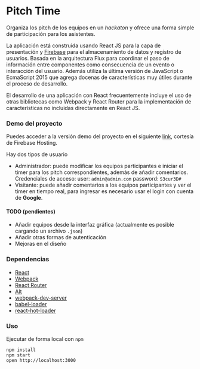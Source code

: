 Pitch Time
=====================

Organiza los pitch de los equipos en un _hackaton_ y ofrece una forma simple
de participación para los asistentes.

La aplicación está construida usando React JS para la capa de presentación
y [Firebase](https://firebase.google.com/) para el almacenamiento de datos y registro de usuarios.
Basada en la arquitectura Flux para coordinar el paso de información
entre componentes como consecuencia de un evento o interacción del usuario.
Además utiliza la última versión de JavaScript o EcmaScript 2015 que agrega
docenas de características muy útiles durante el proceso de desarrollo.

El desarrollo de una aplicación con React frecuentemente incluye el uso de
otras bibliotecas como Webpack y React Router para la implementación
de características no incluidas directamente en React JS.

### Demo del proyecto

Puedes acceder a la versión demo del proyecto en el siguiente [link](https://react-chat-ebab2.firebaseapp.com),
cortesía de Firebase Hosting.

Hay dos tipos de usuario
* Administrador: puede modificar los equipos participantes e iniciar el timer para los pitch correspondientes, además de añadir comentarios. Credenciales de acceso: user: `admin@admin.com` password: `S3cur3D#`
* Visitante: puede añadir comentarios a los equipos participantes y ver el timer en tiempo real, para ingresar es necesario usar el login con cuenta de **Google**. 

#### TODO (pendientes)
* Añadir equipos desde la interfaz gráfica (actualmente es posible cargando un archivo `.json`)
* Añadir otras formas de autenticación
* Mejoras en el diseño

### Dependencias

* [React](https://facebook.github.io/react/)
* [Webpack](https://webpack.github.io/)
* [React Router](https://github.com/reactjs/react-router)
* [Alt](http://alt.js.org/)
* [webpack-dev-server](https://github.com/webpack/webpack-dev-server)
* [babel-loader](https://github.com/babel/babel-loader)
* [react-hot-loader](https://github.com/gaearon/react-hot-loader)

### Uso

Ejecutar de forma local con `npm`

```
npm install
npm start
open http://localhost:3000
```
